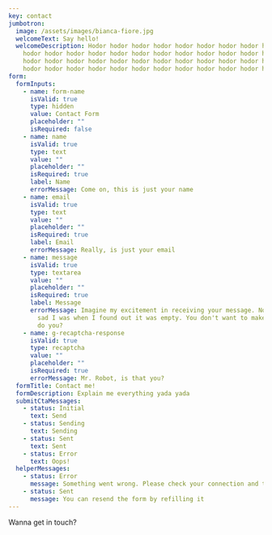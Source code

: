 ```yaml
---
key: contact
jumbotron:
  image: /assets/images/bianca-fiore.jpg
  welcomeText: Say hello!
  welcomeDescription: Hodor hodor hodor hodor hodor hodor hodor hodor hodor hodor
    hodor hodor hodor hodor hodor hodor hodor hodor hodor hodor hodor hodor
    hodor hodor hodor hodor hodor hodor hodor hodor hodor hodor hodor hodor
    hodor hodor hodor hodor hodor hodor hodor hodor hodor hodor hodor hodor
form:
  formInputs:
    - name: form-name
      isValid: true
      type: hidden
      value: Contact Form
      placeholder: ""      
      isRequired: false
    - name: name
      isValid: true
      type: text
      value: ""
      placeholder: ""
      isRequired: true
      label: Name
      errorMessage: Come on, this is just your name
    - name: email
      isValid: true
      type: text
      value: ""
      placeholder: "" 
      isRequired: true
      label: Email
      errorMessage: Really, is just your email
    - name: message
      isValid: true
      type: textarea
      value: ""
      placeholder: ""
      isRequired: true
      label: Message
      errorMessage: Imagine my excitement in receiving your message. Now imagine how
        sad I was when I found out it was empty. You don't want to make me sad,
        do you?
    - name: g-recaptcha-response
      isValid: true
      type: recaptcha
      value: ""
      placeholder: ""
      isRequired: true
      errorMessage: Mr. Robot, is that you?
  formTitle: Contact me!
  formDescription: Explain me everything yada yada
  submitCtaMessages:
    - status: Initial
      text: Send
    - status: Sending
      text: Sending
    - status: Sent
      text: Sent
    - status: Error
      text: Oops!
  helperMessages:
    - status: Error
      message: Something went wrong. Please check your connection and try again
    - status: Sent
      message: You can resend the form by refilling it
---
```

Wanna get in touch?